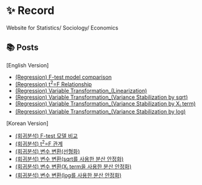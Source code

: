 # ✨ Record

Website for Statistics/ Sociology/ Economics

## 📚 Posts
[English Version]

- [(Regression) F-test model comparison](What-is-model-comparision-F-test.md)
- [(Regression) t<sup>2</sup>=F Relationship](t2-F-en.md)
- [(Regression) Variable Transformation_(Linearization)](variable-trans-en.md)
- [(Regression) Variable Transformation_(Variance Stabilization by sqrt)](variable-trans2-en1.md)
- [(Regression) Variable Transformation_(Variance Stabilization by X<sub>i</sub> term)](variable-trans3-en.md)
- [(Regression) Variable Transformation_(Variance Stabilization by log)](variable-trans4-en.md)

[Korean Version]

- [(회귀분석) F-test 모델 비교](What-is-model-comparision-F-test-ko.md)
- [(회귀분석) t<sup>2</sup>=F 관계](t2-F.md)
- [(회귀분석) 변수 변환(선형화)](variable-trans.md)
- [(회귀분석) 변수 변환(sqrt를 사용한 분산 안정화)](variable-trans2.md)
- [(회귀분석) 변수 변환(X<sub>i</sub> term을 사용한 분산 안정화)](variable-trans3.md)
- [(회귀분석) 변수 변환(log를 사용한 분산 안정화)](variable-trans4.md)
